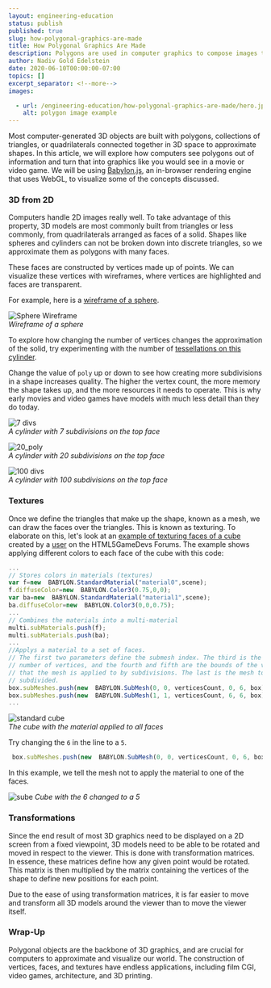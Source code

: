```yaml
---
layout: engineering-education
status: publish
published: true
slug: how-polygonal-graphics-are-made
title: How Polygonal Graphics Are Made
description: Polygons are used in computer graphics to compose images that are three-dimensional in appearance. Usually triangular polygons arise when an object's surface is modeled, vertices are selected, and the object is rendered in a wire frame model.
author: Nadiv Gold Edelstein
date: 2020-06-10T00:00:00-07:00
topics: []
excerpt_separator: <!--more-->
images:

  - url: /engineering-education/how-polygonal-graphics-are-made/hero.jpg
    alt: polygon image example
---
```

Most computer-generated 3D objects are built with polygons, collections of triangles, or quadrilaterals connected together in 3D space to approximate shapes. In this article, we will explore how computers see polygons out of information and turn that into graphics like you would see in a movie or video game. We will be using [Babylon.js](https://www.babylonjs.com/), an in-browser rendering engine that uses WebGL, to visualize some of the concepts discussed.
<!--more-->

### 3D from 2D
Computers handle 2D images really well. To take advantage of this property, 3D models are most commonly built from triangles or less commonly, from quadrilaterals arranged as faces of a solid. Shapes like spheres and cylinders can not be broken down into discrete triangles, so we approximate them as polygons with many faces.

These faces are constructed by vertices made up of points. We can visualize these vertices with wireframes, where vertices are highlighted and faces are transparent.

For example, here is a [wireframe of a sphere](https://playground.babylonjs.com/#T4TNWL).

![Sphere Wireframe](https://i.imgur.com/gUnhTu4.png)<br>
*Wireframe of a sphere*

To explore how changing the number of vertices changes the approximation of the solid, try experimenting with the number of [tessellations on this cylinder](https://playground.babylonjs.com/#VR8AHB).

Change the value of `poly` up or down to see how creating more subdivisions in a shape increases quality. The higher the vertex count, the more memory the shape takes up, and the more resources it needs to operate. This is why early movies and video games have models with much less detail than they do today.

![7 divs](https://i.imgur.com/ScRkwYv.png)<br>
*A cylinder with 7 subdivisions on the top face*

![20_poly](https://i.imgur.com/jd9XR20.png)<br>
*A cylinder with 20 subdivisions on the top face*

![100 divs](https://i.imgur.com/3KZLqAe.png)<br>
*A cylinder with 100 subdivisions on the top face*

### Textures

Once we define the triangles that make up the shape, known as a mesh, we can draw the faces over the triangles. This is known as texturing. To elaborate on this, let's look at an [example of texturing faces of a cube](https://playground.babylonjs.com/#T40FK#128) created by a [user](https://www.html5gamedevs.com/topic/12392-having-different-textures-for-each-face-on-a-cube/) on the HTML5GameDevs Forums. The example shows applying different colors to each face of the cube with this code:
~~~javascript
...
// Stores colors in materials (textures)
var f=new  BABYLON.StandardMaterial("material0",scene);
f.diffuseColor=new  BABYLON.Color3(0.75,0,0);
var ba=new  BABYLON.StandardMaterial("material1",scene);
ba.diffuseColor=new  BABYLON.Color3(0,0,0.75);
...
// Combines the materials into a multi-material
multi.subMaterials.push(f);
multi.subMaterials.push(ba);
...
//Applys a material to a set of faces.
// The first two parameters define the submesh index. The third is the total
// number of vertices, and the fourth and fifth are the bounds of the vertex
// that the mesh is applied to by subdivisions. The last is the mesh to be
// subdivided.
box.subMeshes.push(new  BABYLON.SubMesh(0, 0, verticesCount, 0, 6, box));
box.subMeshes.push(new  BABYLON.SubMesh(1, 1, verticesCount, 6, 6, box));
...
~~~
![standard cube](https://i.imgur.com/r7p2oYC.png)<br>
*The cube with the material applied to all faces*

Try changing the `6` in the line to a `5`.
~~~ javascript
 box.subMeshes.push(new  BABYLON.SubMesh(0, 0, verticesCount, 0, 6, box));
~~~
 In this example, we tell the mesh not to apply the material to one of the faces.

![sube](https://i.imgur.com/zj1ZdBG.png)
*Cube with the 6 changed to a 5*

### Transformations
Since the end result of most 3D graphics need to be displayed on a 2D screen from a fixed viewpoint, 3D models need to be able to be rotated and moved in respect to the viewer. This is done with transformation matrices. In essence, these matrices define how any given point would be rotated. This matrix is then multiplied by the matrix containing the vertices of the shape to define new positions for each point.

Due to the ease of using transformation matrices, it is far easier to move and transform all 3D models around the viewer than to move the viewer itself.  

### Wrap-Up
Polygonal objects are the backbone of 3D graphics, and are crucial for computers to approximate and visualize our world. The construction of vertices, faces, and textures have endless applications, including film CGI, video games, architecture, and 3D printing.  
